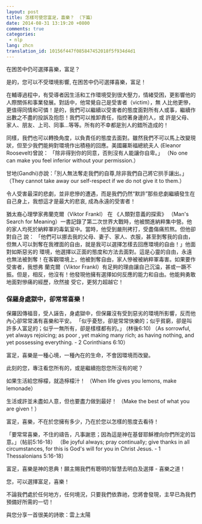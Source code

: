 ```yaml
---
layout: post
title: 怎樣可使您富足，喜樂？ （下篇）
date: 2014-08-31 13:19:20 +0800
comments: true
categories:
 - nlp
lang: zhcn
translation_id: 10156f447f085847452018f5f934d4d1
---
```


在困苦中仍可選擇喜樂，富足？

是的，您可以不受環境影響, 在困苦中仍可選擇喜樂，富足！

在輔導過程中，有受導者因生活和工作環境受到很大壓力，情緒受困，更影響他的人際關係和事業發展。對話中，他常覺自己是受害者（victim），無 人比他更慘，更值得同情和可憐！是的，我們可以繼續以受害者的態度面對所有人或事，繼續作出數之不盡的投訴及抱怨！我們可以推卸責任，指控著身邊的人，或 許是父母、家人、朋友、上司、同事...等等。所有的不幸都是別人的錯所造成的！

同樣，我們也可以轉換角度，以負責任的態度去面對。雖然我們不可以馬上改變現狀，但至少我們能夠對環境作出積極的回應。美國羅斯福總統夫人 (Eleanor Roosevelt)曾說： 「除非得到你的同意，否則沒有人能讓你自卑。」 （No one can make you feel inferior without your permission.）

甘地(Gandhi)亦說：「別人無法奪走我們的自尊,除非我們自己將它拱手讓出。」 （They cannot take away our self-respect if we do not give it to them.）

令人受害最深的悲劇，並非悲慘的遭遇，而是我們仍然“默許”那些悲劇繼續發生在自己身上，我想這才是最大的悲哀, 成為永遠的受害者！

猶太裔心理學家弗蘭克爾（Viktor Frankl） 在 《人類對意義的探索》 （Man's Search for Meaning）一書記錄了第二次世界大戰時，他被關進納粹集中營。他的家人均死於納粹軍的毒氣室中。當時，他受到嚴刑拷打，受盡傷痛煎熬。但他卻對自己 說： 「他們可以挪去我的父母、妻子、家人、衣服，甚至剝奪我的自由，但無人可以剝奪在我裡面的自由，就是我可以選擇怎樣去回應環境的自由！」他面對如斯惡劣的 環境，他選擇以正面的態度和方法去面對。這是心靈的自由，永遠也無法被剝奪！在客觀環境上，他被剝奪自由，家人慘被被納粹軍毒害。如果要作受害者，我想弗 蘭克爾（Viktor Frankl）有足夠的理由讓自己沉淪，甚或一蹶不振。但是，相反，他沒有！他發現他擁有選擇如何反應的能力和自由。他能夠勇敢地面對慘痛的經歷，欣然接 受它，更努力超越它！

### 保羅身處獄中，卻常常喜樂！

保羅因傳福音，受人誣告，身處獄中，但保羅沒有受到惡劣的環境所影響，反而他內心卻常常滿有喜樂和平安。 「似乎憂愁，卻是常常快樂的；似乎貧窮，卻是叫許多人富足的；似乎一無所有，卻是樣樣都有的。」 (林後6:10) （As sorrowful, yet always rejoicing; as poor , yet making many rich; as having nothing, and yet possessing everything. - 2 Corinthians 6:10）

富足，喜樂是一種心境，一種內在的生命，不會因環境而改變。

此刻的您，專注看您所有的，或是繼續抱怨您所沒有的呢？

如果生活給您檸檬，就造檸檬汁！ （When life gives you lemons, make lemonade）

生活或許並未盡如人意，但也要盡力做到最好！ （Make the best of what you are given！）

富足，喜樂，不在於您擁有多少，乃在於您以怎樣的態度去看待！

「要常常喜樂，不住的禱告，凡事謝恩；因為這是神在基督耶穌裡向你們所定的旨意。」（帖前5:16-18） （Be joyful always; pray continually; give thanks in all circumstances, for this is God's will for you in Christ Jesus. - 1 Thessalonians 5:16-18）

富足，喜樂是神的恩典！願主賜我們有聰明的智慧去明白及選擇 - 喜樂之道！

您，可以選擇富足，喜樂！

不論我們處於任何地方，任何境況，只要我們依靠祂，您將會發現，主早已為我們預備好所需的一切！

與您分享一首很美的詩歌：雲上太陽
